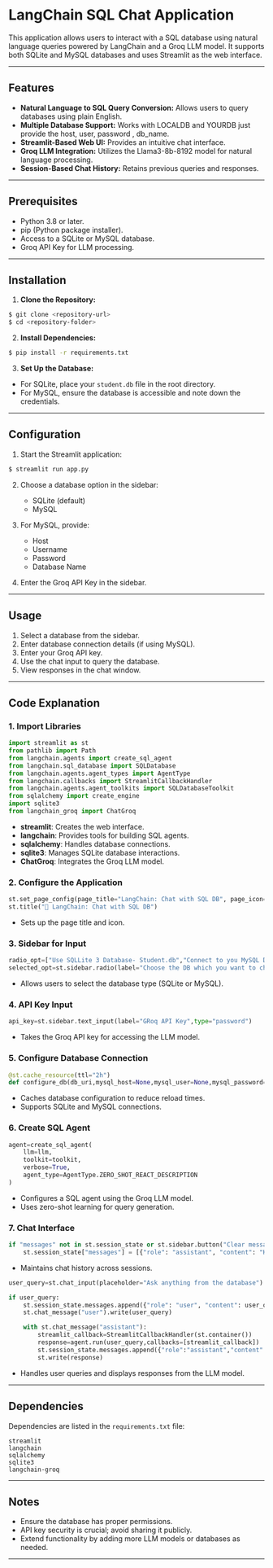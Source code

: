 # LangChain SQL Chat Application

This application allows users to interact with a SQL database using natural language queries powered by LangChain and a Groq LLM model. It supports both SQLite and MySQL databases and uses Streamlit as the web interface.

---

## Features

- **Natural Language to SQL Query Conversion:** Allows users to query databases using plain English.
- **Multiple Database Support:** Works with LOCALDB and YOURDB just provide the host, user, password , db_name.
- **Streamlit-Based Web UI:** Provides an intuitive chat interface.
- **Groq LLM Integration:** Utilizes the Llama3-8b-8192 model for natural language processing.
- **Session-Based Chat History:** Retains previous queries and responses.

---

## Prerequisites

- Python 3.8 or later.
- pip (Python package installer).
- Access to a SQLite or MySQL database.
- Groq API Key for LLM processing.

---

## Installation

1. **Clone the Repository:**
```bash
$ git clone <repository-url>
$ cd <repository-folder>
```

2. **Install Dependencies:**
```bash
$ pip install -r requirements.txt
```

3. **Set Up the Database:**
- For SQLite, place your `student.db` file in the root directory.
- For MySQL, ensure the database is accessible and note down the credentials.

---

## Configuration

1. Start the Streamlit application:
```bash
$ streamlit run app.py
```

2. Choose a database option in the sidebar:
   - SQLite (default)
   - MySQL

3. For MySQL, provide:
   - Host
   - Username
   - Password
   - Database Name

4. Enter the Groq API Key in the sidebar.

---

## Usage

1. Select a database from the sidebar.
2. Enter database connection details (if using MySQL).
3. Enter your Groq API key.
4. Use the chat input to query the database.
5. View responses in the chat window.

---

## Code Explanation

### 1. Import Libraries
```python
import streamlit as st
from pathlib import Path
from langchain.agents import create_sql_agent
from langchain.sql_database import SQLDatabase
from langchain.agents.agent_types import AgentType
from langchain.callbacks import StreamlitCallbackHandler
from langchain.agents.agent_toolkits import SQLDatabaseToolkit
from sqlalchemy import create_engine
import sqlite3
from langchain_groq import ChatGroq
```
- **streamlit**: Creates the web interface.
- **langchain**: Provides tools for building SQL agents.
- **sqlalchemy**: Handles database connections.
- **sqlite3**: Manages SQLite database interactions.
- **ChatGroq**: Integrates the Groq LLM model.

### 2. Configure the Application
```python
st.set_page_config(page_title="LangChain: Chat with SQL DB", page_icon="🦜")
st.title("🦜 LangChain: Chat with SQL DB")
```
- Sets up the page title and icon.

### 3. Sidebar for Input
```python
radio_opt=["Use SQLLite 3 Database- Student.db","Connect to you MySQL Database"]
selected_opt=st.sidebar.radio(label="Choose the DB which you want to chat",options=radio_opt)
```
- Allows users to select the database type (SQLite or MySQL).

### 4. API Key Input
```python
api_key=st.sidebar.text_input(label="GRoq API Key",type="password")
```
- Takes the Groq API key for accessing the LLM model.

### 5. Configure Database Connection
```python
@st.cache_resource(ttl="2h")
def configure_db(db_uri,mysql_host=None,mysql_user=None,mysql_password=None,mysql_db=None):
```
- Caches database configuration to reduce reload times.
- Supports SQLite and MySQL connections.

### 6. Create SQL Agent
```python
agent=create_sql_agent(
    llm=llm,
    toolkit=toolkit,
    verbose=True,
    agent_type=AgentType.ZERO_SHOT_REACT_DESCRIPTION
)
```
- Configures a SQL agent using the Groq LLM model.
- Uses zero-shot learning for query generation.

### 7. Chat Interface
```python
if "messages" not in st.session_state or st.sidebar.button("Clear message history"):
    st.session_state["messages"] = [{"role": "assistant", "content": "How can I help you?"}]
```
- Maintains chat history across sessions.

```python
user_query=st.chat_input(placeholder="Ask anything from the database")

if user_query:
    st.session_state.messages.append({"role": "user", "content": user_query})
    st.chat_message("user").write(user_query)

    with st.chat_message("assistant"):
        streamlit_callback=StreamlitCallbackHandler(st.container())
        response=agent.run(user_query,callbacks=[streamlit_callback])
        st.session_state.messages.append({"role":"assistant","content":response})
        st.write(response)
```
- Handles user queries and displays responses from the LLM model.

---

## Dependencies

Dependencies are listed in the `requirements.txt` file:

```
streamlit
langchain
sqlalchemy
sqlite3
langchain-groq
```

---

## Notes

- Ensure the database has proper permissions.
- API key security is crucial; avoid sharing it publicly.
- Extend functionality by adding more LLM models or databases as needed.

---



